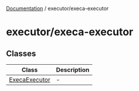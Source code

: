[Documentation](../../index.md) / executor/execa-executor

# executor/execa-executor

## Classes

| Class | Description |
| ------ | ------ |
| [ExecaExecutor](classes/ExecaExecutor.md) | - |
